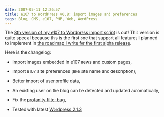 ```yaml
---
date: 2007-05-11 12:26:57
title: e107 to WordPress v0.8: import images and preferences
tags: Blog, CMS, e107, PHP, Web, WordPress
---
```


The [8th version of my e107 to Wordpress import script](http://wordpress.org/extend/plugins/e107-importer/) is out! This version is quite special because this is the first one that support all features I planned to implement in [the road map I write for the first alpha release](http://kevin.deldycke.com/2006/08/e107-to-wordpress-importer-alpha-version/).

Here is the changelog:

  * Import images embedded in e107 news and custom pages,

  * Import e107 site preferences (like site name and description),

  * Better import of user profile data,

  * An existing user on the blog can be detected and updated automatically,

  * Fix the [profanity filter bug](http://kevin.deldycke.com/2006/11/wordpress-to-e107-v06-better-content-rendering-and-extended-news-support/#comment-2499),

  * Tested with latest [Wordpress 2.1.3](http://wordpress.org/development/2007/04/wordpress-213-and-2010/).

